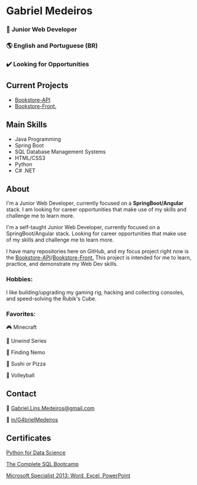 # Gabriel Medeiros 
### 🌱 Junior Web Developer
### 🌎 English and Portuguese (BR)
### ✔️ Looking for Opportunities

## Current Projects
- [Bookstore-API](https://github.com/G4brielMedeiros/Bookstore-api)
- [Bookstore-Front.](https://github.com/G4brielMedeiros/bookstore-front)

## Main Skills
- Java Programming
- Spring Boot
- SQL Database Management Systems
- HTML/CSS3
- Python
- C# .NET
## About
I'm a Junior Web Developer, currently focused on a **SpringBoot/Angular** stack.
I am looking for career opportunities that make use of my skills and challenge me to learn more.

I'm a self-taught Junior Web Developer, currently focused on a SpringBoot/Angular stack. Looking for career opportunities that make use of my skills and challenge me to learn more.

I have many repositories here on GitHub, and my focus project right now is the [Bookstore-API](https://github.com/G4brielMedeiros/Bookstore-api)/[Bookstore-Front.](https://github.com/G4brielMedeiros/bookstore-front)
This project is intended for me to learn, practice, and demonstrate my Web Dev skills.

### Hobbies:
I like building/upgrading my gaming rig, hacking and collecting consoles, and speed-solving the Rubik's Cube.
### Favorites:

🎮 Minecraft

📗 Unwind Series

🎥 Finding Nemo

🥘 Sushi or Pizza

🏐 Volleyball

## Contact
📧 Gabriel.Lins.Medeiros@gmail.com

🔗 [in/G4brielMedeiros](LinkedIn.com/in/G4brielMedeiros)

## Certificates

[Python for Data Science](https://www.udemy.com/certificate/UC-08576333-fee2-4ad8-8d81-0f7f61e28b45/)

[The Complete SQL Bootcamp](https://www.udemy.com/certificate/UC-313b0763-607f-4493-b603-01e871a2ff74/)

[Microsoft Specialist 2013: Word, Excel, PowerPoint](https://www.credly.com/users/gabrielmedeiros/badges)
